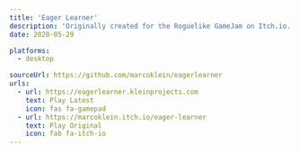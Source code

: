 ```yaml
---
title: 'Eager Learner'
description: 'Originally created for the Roguelike GameJam on Itch.io. Play it on itch.io or here.'
date: 2020-05-29

platforms:
  - desktop

sourceUrl: https://github.com/marcoklein/eagerlearner
urls:
  - url: https://eagerlearner.kleinprojects.com
    text: Play Latest
    icon: fas fa-gamepad
  - url: https://marcoklein.itch.io/eager-learner
    text: Play Original
    icon: fab fa-itch-io
---
```

